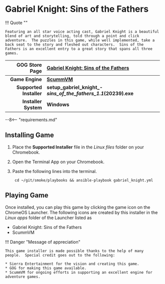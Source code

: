# Gabriel Knight: Sins of the Fathers

!!! Quote ""

    Featuring an all star voice acting cast, Gabriel Knight is a beautiful blend of art and storytelling, told through a point and click adventure.  The puzzles in this game, while well implemented, take a back seat to the story and fleshed out characters.  Sins of the Fathers is an excellent entry to a great story that spans all three games.  

| GOG Store Page | [Gabriel Knight: Sins of the Fathers](https://www.gog.com/game/gabriel_knight_sins_of_the_fathers) |
|--:|:--|
| **Game Engine** | **[ScummVM](https://www.scummvm.org/)** |
| **Supported Installer** | **setup_gabriel_knight_-_sins_of_the_fathers_1.1_(20239).exe** |
| **Installer System** | **Windows** |

--8<-- "requirements.md"

## Installing Game

1. Place the **Supported Installer** file in the *Linux files* folder on your Chromebook.
1. Open the Terminal App on your Chromebook.
1. Paste the following lines into the terminal.

        cd ~/git/smoke/playbooks && ansible-playbook gabriel_knight.yml

## Playing Game

Once installed, you can play this game by clicking the game icon on the ChromeOS Launcher.  The following icons are created by this installer in the *Linux apps* folder of the Launcher listed as
    
* Gabriel Knight: Sins of the Fathers
* ScummVM

!!! Danger "Message of appreciation"

    This game installer is made possible thanks to the help of many people.  Special credit goes out to the following:
    
    * Sierra Entertainment for the vision and creating this game.
    * GOG for making this game available.
    * ScummVM for ongoing efforts in supporting an excellent engine for adventure games.